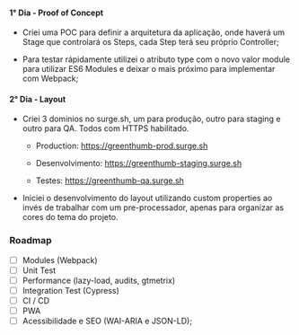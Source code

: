 #### 1° Dia - Proof of Concept

- Criei uma POC para definir a arquitetura da aplicação, onde haverá um Stage
  que controlará os Steps, cada Step terá seu próprio Controller;

- Para testar rápidamente utilizei o atributo type com o novo valor module para utilizar ES6 Modules e deixar o mais próximo para implementar com Webpack;

#### 2° Dia - Layout

- Criei 3 dominios no surge.sh, um para produção, outro para staging e outro para QA. Todos
  com HTTPS habilitado.

  - Production: https://greenthumb-prod.surge.sh

  - Desenvolvimento: https://greenthumb-staging.surge.sh

  - Testes: https://greenthumb-qa.surge.sh

- Iniciei o desenvolvimento do layout utilizando custom properties ao invés de trabalhar
  com um pre-processador, apenas para organizar as cores do tema do projeto.


### Roadmap

- [ ] Modules (Webpack)
- [ ] Unit Test
- [ ] Performance (lazy-load, audits, gtmetrix)
- [ ] Integration Test (Cypress)
- [ ] CI / CD
- [ ] PWA
- [ ] Acessibilidade e SEO (WAI-ARIA e JSON-LD);
